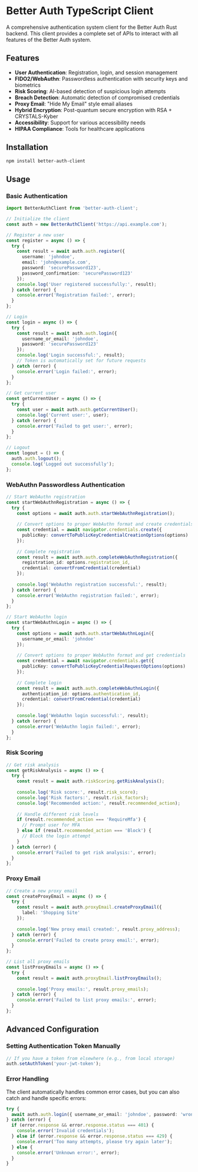 # Better Auth TypeScript Client

A comprehensive authentication system client for the Better Auth Rust backend. This client provides a complete set of APIs to interact with all features of the Better Auth system.

## Features

- **User Authentication**: Registration, login, and session management
- **FIDO2/WebAuthn**: Passwordless authentication with security keys and biometrics
- **Risk Scoring**: AI-based detection of suspicious login attempts
- **Breach Detection**: Automatic detection of compromised credentials
- **Proxy Email**: "Hide My Email" style email aliases
- **Hybrid Encryption**: Post-quantum secure encryption with RSA + CRYSTALS-Kyber
- **Accessibility**: Support for various accessibility needs
- **HIPAA Compliance**: Tools for healthcare applications

## Installation

```bash
npm install better-auth-client
```

## Usage

### Basic Authentication

```typescript
import BetterAuthClient from 'better-auth-client';

// Initialize the client
const auth = new BetterAuthClient('https://api.example.com');

// Register a new user
const register = async () => {
  try {
    const result = await auth.auth.register({
      username: 'johndoe',
      email: 'john@example.com',
      password: 'securePassword123',
      password_confirmation: 'securePassword123'
    });
    console.log('User registered successfully:', result);
  } catch (error) {
    console.error('Registration failed:', error);
  }
};

// Login
const login = async () => {
  try {
    const result = await auth.auth.login({
      username_or_email: 'johndoe',
      password: 'securePassword123'
    });
    console.log('Login successful:', result);
    // Token is automatically set for future requests
  } catch (error) {
    console.error('Login failed:', error);
  }
};

// Get current user
const getCurrentUser = async () => {
  try {
    const user = await auth.auth.getCurrentUser();
    console.log('Current user:', user);
  } catch (error) {
    console.error('Failed to get user:', error);
  }
};

// Logout
const logout = () => {
  auth.auth.logout();
  console.log('Logged out successfully');
};
```

### WebAuthn Passwordless Authentication

```typescript
// Start WebAuthn registration
const startWebAuthnRegistration = async () => {
  try {
    const options = await auth.auth.startWebAuthnRegistration();
    
    // Convert options to proper WebAuthn format and create credentials
    const credential = await navigator.credentials.create({
      publicKey: convertToPublicKeyCredentialCreationOptions(options)
    });
    
    // Complete registration
    const result = await auth.auth.completeWebAuthnRegistration({
      registration_id: options.registration_id,
      credential: convertFromCredential(credential)
    });
    
    console.log('WebAuthn registration successful:', result);
  } catch (error) {
    console.error('WebAuthn registration failed:', error);
  }
};

// Start WebAuthn login
const startWebAuthnLogin = async () => {
  try {
    const options = await auth.auth.startWebAuthnLogin({
      username_or_email: 'johndoe'
    });
    
    // Convert options to proper WebAuthn format and get credentials
    const credential = await navigator.credentials.get({
      publicKey: convertToPublicKeyCredentialRequestOptions(options)
    });
    
    // Complete login
    const result = await auth.auth.completeWebAuthnLogin({
      authentication_id: options.authentication_id,
      credential: convertFromCredential(credential)
    });
    
    console.log('WebAuthn login successful:', result);
  } catch (error) {
    console.error('WebAuthn login failed:', error);
  }
};
```

### Risk Scoring

```typescript
// Get risk analysis
const getRiskAnalysis = async () => {
  try {
    const result = await auth.riskScoring.getRiskAnalysis();
    
    console.log('Risk score:', result.risk_score);
    console.log('Risk factors:', result.risk_factors);
    console.log('Recommended action:', result.recommended_action);
    
    // Handle different risk levels
    if (result.recommended_action === 'RequireMfa') {
      // Prompt user for MFA
    } else if (result.recommended_action === 'Block') {
      // Block the login attempt
    }
  } catch (error) {
    console.error('Failed to get risk analysis:', error);
  }
};
```

### Proxy Email

```typescript
// Create a new proxy email
const createProxyEmail = async () => {
  try {
    const result = await auth.proxyEmail.createProxyEmail({
      label: 'Shopping Site'
    });
    
    console.log('New proxy email created:', result.proxy_address);
  } catch (error) {
    console.error('Failed to create proxy email:', error);
  }
};

// List all proxy emails
const listProxyEmails = async () => {
  try {
    const result = await auth.proxyEmail.listProxyEmails();
    
    console.log('Proxy emails:', result.proxy_emails);
  } catch (error) {
    console.error('Failed to list proxy emails:', error);
  }
};
```

## Advanced Configuration

### Setting Authentication Token Manually

```typescript
// If you have a token from elsewhere (e.g., from local storage)
auth.setAuthToken('your-jwt-token');
```

### Error Handling

The client automatically handles common error cases, but you can also catch and handle specific errors:

```typescript
try {
  await auth.auth.login({ username_or_email: 'johndoe', password: 'wrong' });
} catch (error) {
  if (error.response && error.response.status === 401) {
    console.error('Invalid credentials');
  } else if (error.response && error.response.status === 429) {
    console.error('Too many attempts, please try again later');
  } else {
    console.error('Unknown error:', error);
  }
}
```

